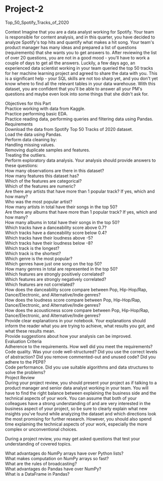 # Project-2
Top_50_Spotify_Tracks_of_2020

Context
Imagine that you are a data analyst working for Spotify. Your team is responsible for content analysis, and in this quarter, you have decided to analyze Spotify's top hits and quantify what makes a hit song. Your team's product manager has many ideas and prepared a list of questions (requirements) that she wants you to get answers to. After reviewing the list of over 20 questions, you are not in a good mood - you'll have to work a couple of days to get all the answers. Luckily, a few days ago, an experienced data scientist working in your team queried the top 50 tracks for her machine learning project and agreed to share the data with you. This is a significant help - your SQL skills are not too sharp yet, and you don't yet know where to find all the relevant tables in your data warehouse. With this dataset, you are confident that you'll be able to answer all your PM's questions and maybe even look into some things that she didn't ask for.

Objectives for this Part  
Practice working with data from Kaggle.  
Practice performing basic EDA.  
Practice reading data, performing queries and filtering data using Pandas.  
Requirements  
Download the data from Spotify Top 50 Tracks of 2020 dataset.  
Load the data using Pandas.  
Perform data cleaning by:  
Handling missing values.  
Removing duplicate samples and features.  
Treating the outliers.  
Perform exploratory data analysis. Your analysis should provide answers to these questions:  
How many observations are there in this dataset?  
How many features this dataset has?  
Which of the features are categorical?  
Which of the features are numeric?  
Are there any artists that have more than 1 popular track? If yes, which and how many?  
Who was the most popular artist?  
How many artists in total have their songs in the top 50?  
Are there any albums that have more than 1 popular track? If yes, which and how many?  
How many albums in total have their songs in the top 50?  
Which tracks have a danceability score above 0.7?  
Which tracks have a danceability score below 0.4?  
Which tracks have their loudness above -5?  
Which tracks have their loudness below -8?  
Which track is the longest?  
Which track is the shortest?  
Which genre is the most popular?  
Which genres have just one song on the top 50?  
How many genres in total are represented in the top 50?  
Which features are strongly positively correlated?  
Which features are strongly negatively correlated?  
Which features are not correlated?  
How does the danceability score compare between Pop, Hip-Hop/Rap, Dance/Electronic, and Alternative/Indie genres?  
How does the loudness score compare between Pop, Hip-Hop/Rap, Dance/Electronic, and Alternative/Indie genres?  
How does the acousticness score compare between Pop, Hip-Hop/Rap, Dance/Electronic, and Alternative/Indie genres?  
Provide clear explanations in your notebook. Your explanations should inform the reader what you are trying to achieve, what results you got, and what these results mean.  
Provide suggestions about how your analysis can be improved.  
Evaluation Criteria  
Adherence to the requirements. How well did you meet the requirements?  
Code quality. Was your code well-structured? Did you use the correct levels of abstraction? Did you remove commented-out and unused code? Did you adhere to the PEP8?  
Code performance. Did you use suitable algorithms and data structures to solve the problems?  
Project Review  
During your project review, you should present your project as if talking to a product manager and senior data analyst working in your team. You will have to find the right balance between explaining the business side and the technical aspects of your work. You can assume that both of your colleagues have a strong understanding of and are very interested in the business aspect of your project, so be sure to clearly explain what new insights you've found while analyzing the dataset and which directions look the most promising for further research. However, you should also spend time explaining the technical aspects of your work, especially the more complex or unconventional choices.  

During a project review, you may get asked questions that test your understanding of covered topics.  

What advantages do NumPy arrays have over Python lists?  
What makes computation on NumPy arrays so fast?  
What are the rules of broadcasting?  
What advantages do Pandas have over NumPy?  
What is a DataFrame in Pandas?  
